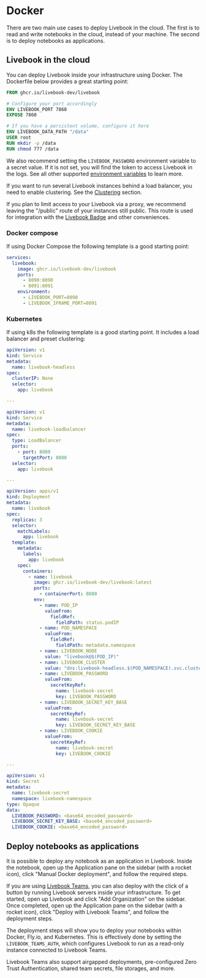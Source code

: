 # Docker

There are two main use cases to deploy Livebook in the cloud. The first is to read and write notebooks in the cloud, instead of your machine. The second is to deploy notebooks as applications.

## Livebook in the cloud

You can deploy Livebook inside your infrastructure using Docker. The Dockerfile below provides a great starting point:

```dockerfile
FROM ghcr.io/livebook-dev/livebook

# Configure your port accordingly
ENV LIVEBOOK_PORT 7860
EXPOSE 7860

# If you have a persistent volume, configure it here
ENV LIVEBOOK_DATA_PATH "/data"
USER root
RUN mkdir -p /data
RUN chmod 777 /data
```

We also recommend setting the `LIVEBOOK_PASSWORD` environment variable to a secret value. If it is not set, you will find the token to access Livebook in the logs. See all other supported [environment variables](../../README.md#environment-variables) to learn more.

If you want to run several Livebook instances behind a load balancer, you need to enable clustering. See the [Clustering](clustering.md) section.

If you plan to limit access to your Livebook via a proxy, we recommend leaving the "/public" route of your instances still public. This route is used for integration with the [Livebook Badge](https://livebook.dev/badge/) and other conveniences.

### Docker compose

If using Docker Compose the following template is a good starting point:

```yml
services:
  livebook:
    image: ghcr.io/livebook-dev/livebook
    ports:
      - 8090:8090
      - 8091:8091
    environment:
      - LIVEBOOK_PORT=8090
      - LIVEBOOK_IFRAME_PORT=8091
```

### Kubernetes

If using k8s the following template is a good starting point. It includes a load balancer and preset clustering:

```yml
apiVersion: v1
kind: Service
metadata:
  name: livebook-headless
spec:
  clusterIP: None
  selector:
    app: livebook

---

apiVersion: v1
kind: Service
metadata:
  name: livebook-loadbalancer
spec:
  type: LoadBalancer
  ports:
    - port: 8080
      targetPort: 8080
  selector:
    app: livebook

---

apiVersion: apps/v1
kind: Deployment
metadata:
  name: livebook
spec:
  replicas: 3
  selector:
    matchLabels:
      app: livebook
  template:
    metadata:
      labels:
        app: livebook
    spec:
      containers:
        - name: livebook
          image: ghcr.io/livebook-dev/livebook:latest
          ports:
            - containerPort: 8080
          env:
            - name: POD_IP
              valueFrom:
                fieldRef:
                  fieldPath: status.podIP
            - name: POD_NAMESPACE
              valueFrom:
                fieldRef:
                  fieldPath: metadata.namespace
            - name: LIVEBOOK_NODE
              value: "livebook@$(POD_IP)"
            - name: LIVEBOOK_CLUSTER
              value: "dns:livebook-headless.$(POD_NAMESPACE).svc.cluster.local"
            - name: LIVEBOOK_PASSWORD
              valueFrom:
                secretKeyRef:
                  name: livebook-secret
                  key: LIVEBOOK_PASSWORD
            - name: LIVEBOOK_SECRET_KEY_BASE
              valueFrom:
                secretKeyRef:
                  name: livebook-secret
                  key: LIVEBOOK_SECRET_KEY_BASE
            - name: LIVEBOOK_COOKIE
              valueFrom:
                secretKeyRef:
                  name: livebook-secret
                  key: LIVEBOOK_COOKIE

---

apiVersion: v1
kind: Secret
metadata:
  name: livebook-secret
  namespace: livebook-namespace
type: Opaque
data:
  LIVEBOOK_PASSWORD: <base64_encoded_password>
  LIVEBOOK_SECRET_KEY_BASE: <base64_encoded_password>
  LIVEBOOK_COOKIE: <base64_encoded_password>
```

## Deploy notebooks as applications

It is possible to deploy any notebook as an application in Livebook. Inside the notebook, open up the Application pane on the sidebar (with a rocket icon), click "Manual Docker deployment", and follow the required steps.

If you are using [Livebook Teams](https://livebook.dev/teams/), you can also deploy with the click of a button by running Livebook servers inside your infrastructure. To get started, open up Livebook and click "Add Organization" on the sidebar. Once completed, open up the Application pane on the sidebar (with a rocket icon), click "Deploy with Livebook Teams", and follow the deployment steps.

The deployment steps will show you to deploy your notebooks within Docker, Fly.io, and Kubernetes. This is effectively done by setting the `LIVEBOOK_TEAMS_AUTH`, which configures Livebook to run as a read-only instance connected to Livebook Teams.

Livebook Teams also support airgapped deployments, pre-configured Zero Trust Authentication, shared team secrets, file storages, and more.